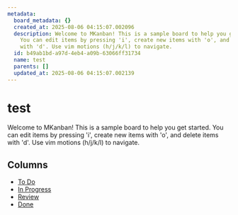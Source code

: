 ```yaml
---
metadata:
  board_metadata: {}
  created_at: 2025-08-06 04:15:07.002096
  description: Welcome to MKanban! This is a sample board to help you get started.
    You can edit items by pressing 'i', create new items with 'o', and delete items
    with 'd'. Use vim motions (h/j/k/l) to navigate.
  id: b49ab1bd-a97d-4eb4-a09b-63066ff31734
  name: test
  parents: []
  updated_at: 2025-08-06 04:15:07.002139
---
```


# test

Welcome to MKanban! This is a sample board to help you get started. You can edit items by pressing 'i', create new items with 'o', and delete items with 'd'. Use vim motions (h/j/k/l) to navigate.

## Columns

- [To Do](to-do/column.md)
- [In Progress](in-progress/column.md)
- [Review](review/column.md)
- [Done](done/column.md)